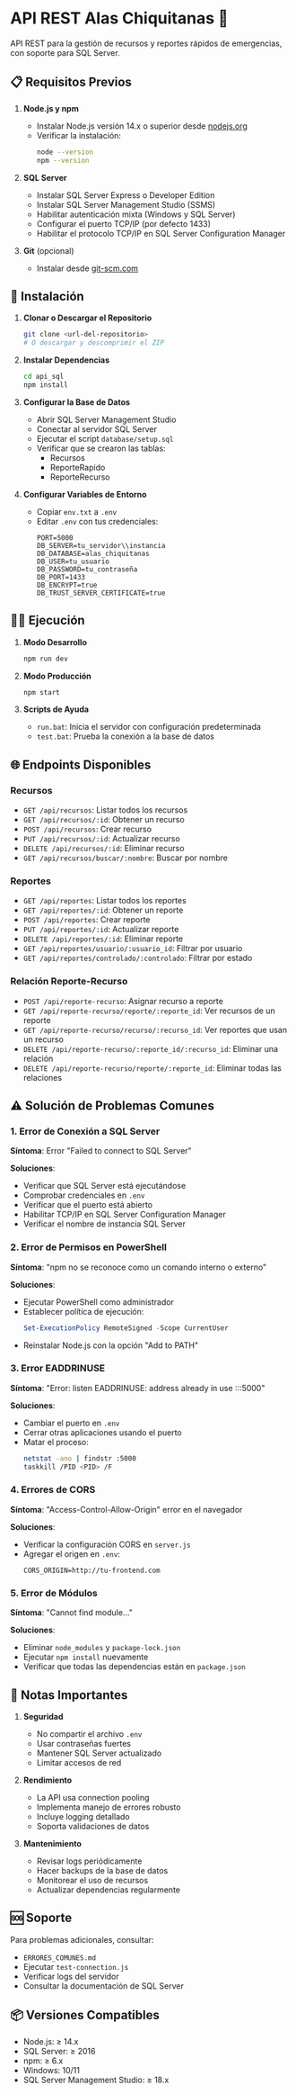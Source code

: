 # API REST Alas Chiquitanas 🚁

API REST para la gestión de recursos y reportes rápidos de emergencias, con soporte para SQL Server.

## 📋 Requisitos Previos

1. **Node.js y npm**
   - Instalar Node.js versión 14.x o superior desde [nodejs.org](https://nodejs.org/)
   - Verificar la instalación:
     ```bash
     node --version
     npm --version
     ```

2. **SQL Server**
   - Instalar SQL Server Express o Developer Edition
   - Instalar SQL Server Management Studio (SSMS)
   - Habilitar autenticación mixta (Windows y SQL Server)
   - Configurar el puerto TCP/IP (por defecto 1433)
   - Habilitar el protocolo TCP/IP en SQL Server Configuration Manager

3. **Git** (opcional)
   - Instalar desde [git-scm.com](https://git-scm.com/)

## 🚀 Instalación

1. **Clonar o Descargar el Repositorio**
   ```bash
   git clone <url-del-repositorio>
   # O descargar y descomprimir el ZIP
   ```

2. **Instalar Dependencias**
   ```bash
   cd api_sql
   npm install
   ```

3. **Configurar la Base de Datos**
   - Abrir SQL Server Management Studio
   - Conectar al servidor SQL Server
   - Ejecutar el script `database/setup.sql`
   - Verificar que se crearon las tablas:
     - Recursos
     - ReporteRapido
     - ReporteRecurso

4. **Configurar Variables de Entorno**
   - Copiar `env.txt` a `.env`
   - Editar `.env` con tus credenciales:
     ```env
     PORT=5000
     DB_SERVER=tu_servidor\\instancia
     DB_DATABASE=alas_chiquitanas
     DB_USER=tu_usuario
     DB_PASSWORD=tu_contraseña
     DB_PORT=1433
     DB_ENCRYPT=true
     DB_TRUST_SERVER_CERTIFICATE=true
     ```

## 🏃‍♂️ Ejecución

1. **Modo Desarrollo**
   ```bash
   npm run dev
   ```

2. **Modo Producción**
   ```bash
   npm start
   ```

3. **Scripts de Ayuda**
   - `run.bat`: Inicia el servidor con configuración predeterminada
   - `test.bat`: Prueba la conexión a la base de datos

## 🌐 Endpoints Disponibles

### Recursos
- `GET /api/recursos`: Listar todos los recursos
- `GET /api/recursos/:id`: Obtener un recurso
- `POST /api/recursos`: Crear recurso
- `PUT /api/recursos/:id`: Actualizar recurso
- `DELETE /api/recursos/:id`: Eliminar recurso
- `GET /api/recursos/buscar/:nombre`: Buscar por nombre

### Reportes
- `GET /api/reportes`: Listar todos los reportes
- `GET /api/reportes/:id`: Obtener un reporte
- `POST /api/reportes`: Crear reporte
- `PUT /api/reportes/:id`: Actualizar reporte
- `DELETE /api/reportes/:id`: Eliminar reporte
- `GET /api/reportes/usuario/:usuario_id`: Filtrar por usuario
- `GET /api/reportes/controlado/:controlado`: Filtrar por estado

### Relación Reporte-Recurso
- `POST /api/reporte-recurso`: Asignar recurso a reporte
- `GET /api/reporte-recurso/reporte/:reporte_id`: Ver recursos de un reporte
- `GET /api/reporte-recurso/recurso/:recurso_id`: Ver reportes que usan un recurso
- `DELETE /api/reporte-recurso/:reporte_id/:recurso_id`: Eliminar una relación
- `DELETE /api/reporte-recurso/reporte/:reporte_id`: Eliminar todas las relaciones

## ⚠️ Solución de Problemas Comunes

### 1. Error de Conexión a SQL Server

**Síntoma**: Error "Failed to connect to SQL Server"

**Soluciones**:
- Verificar que SQL Server está ejecutándose
- Comprobar credenciales en `.env`
- Verificar que el puerto está abierto
- Habilitar TCP/IP en SQL Server Configuration Manager
- Verificar el nombre de instancia SQL Server

### 2. Error de Permisos en PowerShell

**Síntoma**: "npm no se reconoce como un comando interno o externo"

**Soluciones**:
- Ejecutar PowerShell como administrador
- Establecer política de ejecución:
  ```powershell
  Set-ExecutionPolicy RemoteSigned -Scope CurrentUser
  ```
- Reinstalar Node.js con la opción "Add to PATH"

### 3. Error EADDRINUSE

**Síntoma**: "Error: listen EADDRINUSE: address already in use :::5000"

**Soluciones**:
- Cambiar el puerto en `.env`
- Cerrar otras aplicaciones usando el puerto
- Matar el proceso:
  ```bash
  netstat -ano | findstr :5000
  taskkill /PID <PID> /F
  ```

### 4. Errores de CORS

**Síntoma**: "Access-Control-Allow-Origin" error en el navegador

**Soluciones**:
- Verificar la configuración CORS en `server.js`
- Agregar el origen en `.env`:
  ```env
  CORS_ORIGIN=http://tu-frontend.com
  ```

### 5. Error de Módulos

**Síntoma**: "Cannot find module..."

**Soluciones**:
- Eliminar `node_modules` y `package-lock.json`
- Ejecutar `npm install` nuevamente
- Verificar que todas las dependencias están en `package.json`

## 📝 Notas Importantes

1. **Seguridad**
   - No compartir el archivo `.env`
   - Usar contraseñas fuertes
   - Mantener SQL Server actualizado
   - Limitar accesos de red

2. **Rendimiento**
   - La API usa connection pooling
   - Implementa manejo de errores robusto
   - Incluye logging detallado
   - Soporta validaciones de datos

3. **Mantenimiento**
   - Revisar logs periódicamente
   - Hacer backups de la base de datos
   - Monitorear el uso de recursos
   - Actualizar dependencias regularmente

## 🆘 Soporte

Para problemas adicionales, consultar:
- `ERRORES_COMUNES.md`
- Ejecutar `test-connection.js`
- Verificar logs del servidor
- Consultar la documentación de SQL Server

## 📦 Versiones Compatibles

- Node.js: ≥ 14.x
- SQL Server: ≥ 2016
- npm: ≥ 6.x
- Windows: 10/11
- SQL Server Management Studio: ≥ 18.x 